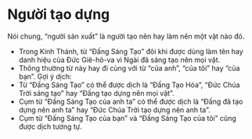 # Người tạo dựng

Nói chung, “người sản xuất” là người tạo nên hay làm nên một vật nào đó. 
- Trong Kinh Thánh, từ “Đấng Sáng Tạo” đôi khi được dùng làm tên hay danh hiệu của Đức Giê-hô-va vì Ngài đã sáng tạo nên mọi vật.  
- Thông thường từ này hay đi cùng với từ “của anh”, “của tôi” hay “của bạn”.
Gợi ý dịch:
- Từ “Đấng Sáng Tạo” có thể được dịch là “Đấng Tạo Hóa”, “Đức Chúa Trời sáng tạo” hay “Đấng tạo dựng nên mọi vật”. 
- Cụm từ “Đấng Sáng Tạo của anh ta” có thể được dịch là “Đấng đã tạo dựng nên anh ta” hay “Đức Chúa Trời tạo dựng nên anh ta”.  
- Cụm từ “Đấng Sáng Tạo của bạn” và “Đấng Sáng Tạo của tôi” cũng được dịch tương tự.

